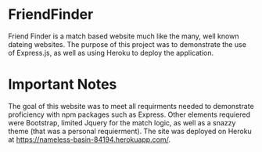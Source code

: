 # FriendFinder

Friend Finder is a match based website much like the many, well known dateing websites.  The purpose of this project was to demonstrate the use of Express.js, as well as using Heroku to deploy the application.

# Important Notes

The goal of this website was to meet all requirments needed to demonstrate proficiency with npm packages such as Express.  Other elements requiered were Bootstrap, limited Jquery for the match logic, as well as a snazzy theme (that was a personal requierment). The site was deployed on Heroku at https://nameless-basin-84194.herokuapp.com/.
